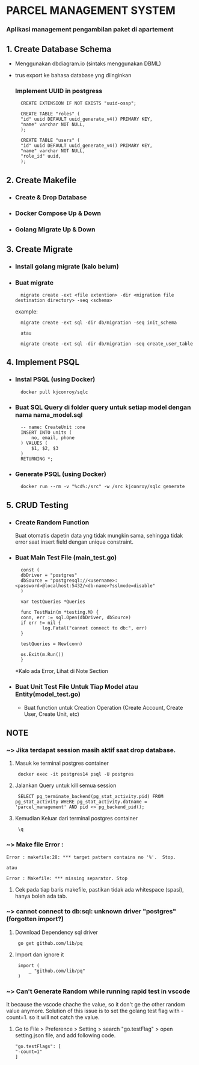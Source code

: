 # PARCEL MANAGEMENT SYSTEM
### Aplikasi management pengambilan paket di apartement 

## 1. Create Database Schema
- Menggunakan dbdiagram.io (sintaks menggunakan DBML)
- trus export ke bahasa database yng diinginkan

    ### Implement UUID in postgress

        CREATE EXTENSION IF NOT EXISTS "uuid-ossp";

        CREATE TABLE "roles" (
        "id" uuid DEFAULT uuid_generate_v4() PRIMARY KEY,
        "name" varchar NOT NULL,
        );

        CREATE TABLE "users" (
        "id" uuid DEFAULT uuid_generate_v4() PRIMARY KEY,
        "name" varchar NOT NULL,
        "role_id" uuid,
        );

## 2. Create Makefile

- ### Create & Drop Database
- ### Docker Compose Up & Down
- ### Golang Migrate Up & Down

## 3. Create Migrate
- ### Install golang migrate (kalo belum)
- ### Buat migrate

        migrate create -ext <file extention> -dir <migration file destination directory> -seq <schema>

    example:

        migrate create -ext sql -dir db/migration -seq init_schema

        atau 

        migrate create -ext sql -dir db/migration -seq create_user_table

## 4. Implement PSQL
- ### Instal PSQL (using Docker)
        docker pull kjconroy/sqlc

- ### Buat SQL Query di folder query untuk setiap model dengan nama nama_model.sql
        -- name: CreateUnit :one
        INSERT INTO units (
            no, email, phone
        ) VALUES (
            $1, $2, $3
        )
        RETURNING *;

- ### Generate PSQL (using Docker)
        docker run --rm -v "%cd%:/src" -w /src kjconroy/sqlc generate


## 5. CRUD Testing
- ### Create Random Function
    Buat otomatis dapetin data yng tidak mungkin sama, sehingga tidak error saat insert field dengan unique constraint.


- ### Buat Main Test File (main_test.go)
        const (
        dbDriver = "postgres"
        dbSource = "postgresql://<username>:<password>@localhost:5432/<db-name>?sslmode=disable"
        )

        var testQueries *Queries

        func TestMain(m *testing.M) {
        conn, err := sql.Open(dbDriver, dbSource)
        if err != nil {
                log.Fatal("cannot connect to db:", err)
        }

        testQueries = New(conn)

        os.Exit(m.Run())
        }

    *Kalo ada Error, Lihat di Note Section

- ### Buat Unit Test File Untuk Tiap Model atau Entity(model_test.go)
    
    - Buat function untuk Creation Operation
        (Create Account, Create User, Create Unit, etc)

## NOTE

### ~> Jika terdapat session masih aktif saat drop database.

1. Masuk ke terminal postgres container
    
	    docker exec -it postgres14 psql -U postgres

2. Jalankan Query untuk kill semua session

	    SELECT pg_terminate_backend(pg_stat_activity.pid) FROM pg_stat_activity WHERE pg_stat_activity.datname = 'parcel_management' AND pid <> pg_backend_pid();

3. Kemudian Keluar dari terminal postgres container
	
        \q

### ~> Make file Error :
    
    Error : makefile:28: *** target pattern contains no '%'.  Stop.

    atau

    Error : Makefile: *** missing separator. Stop

1. Cek pada tiap baris makefile, pastikan tidak ada whitespace (spasi), hanya boleh ada tab.

### ~> cannot connect to db:sql: unknown driver "postgres" (forgotten import?)

1. Download Dependency sql driver

        go get github.com/lib/pq

2. Import dan ignore it

        import (
            _ "github.com/lib/pq"
        )

### ~> Can't Generate Random while running rapid test in vscode
It because the vscode chache the value, so it don't ge the other random value anymore.
 Solution of this issue is to set the golang test flag with -count=1. so it will not catch the value.

 1. Go to File > Preference > Setting > search "go.testFlag" > open setting.json file, and add following code.

        "go.testFlags": [
        "-count=1"
        ]